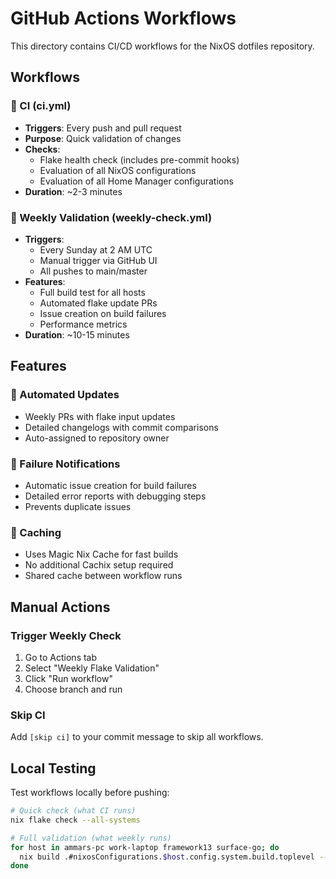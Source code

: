 # GitHub Actions Workflows

This directory contains CI/CD workflows for the NixOS dotfiles repository.

## Workflows

### 🚀 CI (ci.yml)
- **Triggers**: Every push and pull request
- **Purpose**: Quick validation of changes
- **Checks**:
  - Flake health check (includes pre-commit hooks)
  - Evaluation of all NixOS configurations
  - Evaluation of all Home Manager configurations
- **Duration**: ~2-3 minutes

### 📅 Weekly Validation (weekly-check.yml)
- **Triggers**: 
  - Every Sunday at 2 AM UTC
  - Manual trigger via GitHub UI
  - All pushes to main/master
- **Features**:
  - Full build test for all hosts
  - Automated flake update PRs
  - Issue creation on build failures
  - Performance metrics
- **Duration**: ~10-15 minutes

## Features

### 🔄 Automated Updates
- Weekly PRs with flake input updates
- Detailed changelogs with commit comparisons
- Auto-assigned to repository owner

### 🚨 Failure Notifications
- Automatic issue creation for build failures
- Detailed error reports with debugging steps
- Prevents duplicate issues

### 💾 Caching
- Uses Magic Nix Cache for fast builds
- No additional Cachix setup required
- Shared cache between workflow runs

## Manual Actions

### Trigger Weekly Check
1. Go to Actions tab
2. Select "Weekly Flake Validation"
3. Click "Run workflow"
4. Choose branch and run

### Skip CI
Add `[skip ci]` to your commit message to skip all workflows.

## Local Testing

Test workflows locally before pushing:
```bash
# Quick check (what CI runs)
nix flake check --all-systems

# Full validation (what weekly runs)
for host in ammars-pc work-laptop framework13 surface-go; do
  nix build .#nixosConfigurations.$host.config.system.build.toplevel --dry-run
done
```